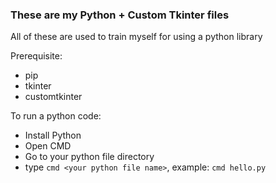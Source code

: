 ### These are my Python + Custom Tkinter files

All of these are used to train myself for using a python library

Prerequisite:
- pip
- tkinter
- customtkinter

To run a python code:
- Install Python
- Open CMD
- Go to your python file directory
- type `cmd <your python file name>`, example: `cmd hello.py`
